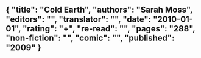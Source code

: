 {
 "title": "Cold Earth",
 "authors": "Sarah Moss",
 "editors": "",
 "translator": "",
 "date": "2010-01-01",
 "rating": "+",
 "re-read": "",
 "pages": "288",
 "non-fiction": "",
 "comic": "",
 "published": "2009"
}
---

